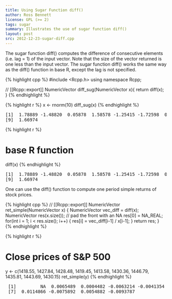 ```yaml
---
title: Using Sugar Function diff()
author: Ross Bennett
license: GPL (>= 2)
tags: sugar
summary: Illustrates the use of sugar function diff()
layout: post
src: 2012-12-23-sugar-diff.cpp
---
```




The sugar function diff() computes the difference of consecutive elements
(i.e. lag = 1) of the input vector. Note that the size of the vector returned
is one less than the input vector. The sugar function diff() works the same
way as the diff() function in base R, except the lag is not specified.

{% highlight cpp %}
#include <Rcpp.h>
using namespace Rcpp;
 
// [[Rcpp::export]]
NumericVector diff_sug(NumericVector x){
   return diff(x);
}
{% endhighlight %}


{% highlight r %}
 x <- rnorm(10)
 diff_sug(x)
{% endhighlight %}



<pre class="output">
[1]  1.78889 -1.48820  0.05878  1.58578 -1.25415 -1.72598  0.57821  0.24119
[9]  1.66974
</pre>



{% highlight r %}
 # base R function
 diff(x)
{% endhighlight %}



<pre class="output">
[1]  1.78889 -1.48820  0.05878  1.58578 -1.25415 -1.72598  0.57821  0.24119
[9]  1.66974
</pre>


One can use the diff() function to compute one period simple returns of stock
prices.

{% highlight cpp %}
// [[Rcpp::export]]
NumericVector ret_simple(NumericVector x) {
   NumericVector vec_diff = diff(x);
   NumericVector res(x.size());
   // pad the front with an NA
   res[0] = NA_REAL;
   for(int i = 1; i < res.size(); i++) {
      res[i] = vec_diff[i-1] / x[i-1];
   }
   return res;
}
{% endhighlight %}


{% highlight r %}
 # Close prices of S&P 500
 y <- c(1418.55, 1427.84, 1428.48, 1419.45, 1413.58, 
        1430.36, 1446.79, 1435.81, 1443.69, 1430.15)
 ret_simple(y)
{% endhighlight %}



<pre class="output">
 [1]         NA  0.0065489  0.0004482 -0.0063214 -0.0041354  0.0118706
 [7]  0.0114866 -0.0075892  0.0054882 -0.0093787
</pre>

